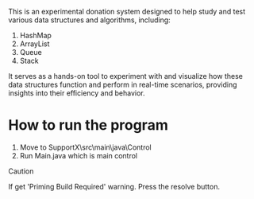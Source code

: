This is an experimental donation system designed to help study and test various data structures and algorithms, including:
  1. HashMap
  2. ArrayList
  3. Queue
  4. Stack

[//]: # (Hello)
  It serves as a hands-on tool to experiment with and visualize how these data structures function and perform in real-time scenarios, providing insights into their efficiency and behavior.

# How to run the program
1. Move to SupportX\src\main\java\Control
2. Run Main.java which is main control

> [!CAUTION]
If get 'Priming Build Required' warning. Press the resolve button.
